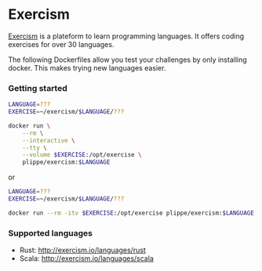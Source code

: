 # Exercism

[Exercism](http://exercism.io/) is a plateform to learn programming languages.
It offers coding exercises for over 30 languages.

The following Dockerfiles allow you test your challenges by only installing
docker. This makes trying new languages easier.

### Getting started
```bash
LANGUAGE=???
EXERCISE=~/exercism/$LANGUAGE/???

docker run \
    --rm \
    --interactive \
    --tty \
    --volume $EXERCISE:/opt/exercise \
    plippe/exercism:$LANGUAGE
```

or

```bash
LANGUAGE=???
EXERCISE=~/exercism/$LANGUAGE/???

docker run --rm -itv $EXERCISE:/opt/exercise plippe/exercism:$LANGUAGE
```

### Supported languages
- Rust: http://exercism.io/languages/rust
- Scala: http://exercism.io/languages/scala
